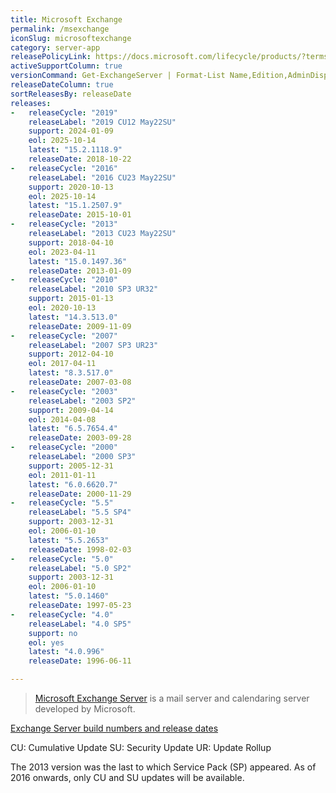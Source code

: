 ```yaml
---
title: Microsoft Exchange
permalink: /msexchange
iconSlug: microsoftexchange
category: server-app
releasePolicyLink: https://docs.microsoft.com/lifecycle/products/?terms=Exchange%20Server
activeSupportColumn: true
versionCommand: Get-ExchangeServer | Format-List Name,Edition,AdminDisplayVersion
releaseDateColumn: true
sortReleasesBy: releaseDate
releases:
-   releaseCycle: "2019"
    releaseLabel: "2019 CU12 May22SU"
    support: 2024-01-09
    eol: 2025-10-14
    latest: "15.2.1118.9"
    releaseDate: 2018-10-22
-   releaseCycle: "2016"
    releaseLabel: "2016 CU23 May22SU"
    support: 2020-10-13
    eol: 2025-10-14
    latest: "15.1.2507.9"
    releaseDate: 2015-10-01
-   releaseCycle: "2013"
    releaseLabel: "2013 CU23 May22SU"
    support: 2018-04-10
    eol: 2023-04-11
    latest: "15.0.1497.36"
    releaseDate: 2013-01-09
-   releaseCycle: "2010"
    releaseLabel: "2010 SP3 UR32"
    support: 2015-01-13
    eol: 2020-10-13
    latest: "14.3.513.0"
    releaseDate: 2009-11-09
-   releaseCycle: "2007"
    releaseLabel: "2007 SP3 UR23"
    support: 2012-04-10
    eol: 2017-04-11
    latest: "8.3.517.0"
    releaseDate: 2007-03-08
-   releaseCycle: "2003"
    releaseLabel: "2003 SP2"
    support: 2009-04-14
    eol: 2014-04-08
    latest: "6.5.7654.4"
    releaseDate: 2003-09-28
-   releaseCycle: "2000"
    releaseLabel: "2000 SP3"
    support: 2005-12-31
    eol: 2011-01-11
    latest: "6.0.6620.7"
    releaseDate: 2000-11-29
-   releaseCycle: "5.5"
    releaseLabel: "5.5 SP4"
    support: 2003-12-31
    eol: 2006-01-10
    latest: "5.5.2653"
    releaseDate: 1998-02-03
-   releaseCycle: "5.0"
    releaseLabel: "5.0 SP2"
    support: 2003-12-31
    eol: 2006-01-10
    latest: "5.0.1460"
    releaseDate: 1997-05-23
-   releaseCycle: "4.0"
    releaseLabel: "4.0 SP5"
    support: no
    eol: yes
    latest: "4.0.996"
    releaseDate: 1996-06-11

---
```


> [Microsoft Exchange Server](https://en.wikipedia.org/wiki/Microsoft_Exchange_Server) is a mail server and calendaring server developed by Microsoft.

[Exchange Server build numbers and release dates](https://docs.microsoft.com/exchange/new-features/build-numbers-and-release-dates)

CU: Cumulative Update
SU: Security Update
UR: Update Rollup

The 2013 version was the last to which Service Pack (SP) appeared. As of 2016 onwards, only CU and SU updates will be available.
